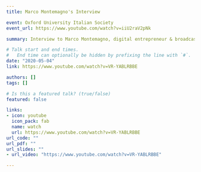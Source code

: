 ```yaml
---
title: Marco Montemagno's Interview 

event: Oxford University Italian Society
event_url: https://www.youtube.com/watch?v=iiU2raV2pNk

summary: Interview to Marco Montemagno, digital entrepreneur & broadcaster, founder of Slashers, 4books, and The Update.

# Talk start and end times.
#   End time can optionally be hidden by prefixing the line with `#`.
date: "2020-05-04"
link: https://www.youtube.com/watch?v=VR-YABLRBBE

authors: []
tags: []

# Is this a featured talk? (true/false)
featured: false

links:
- icon: youtube
  icon_pack: fab
  name: watch
  url: https://www.youtube.com/watch?v=VR-YABLRBBE
url_code: ""
url_pdf: ""
url_slides: ""
- url_video: "https://www.youtube.com/watch?v=VR-YABLRBBE"

---
```


